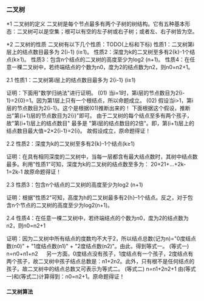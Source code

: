 ### 二叉树
*1 二叉树的定义
二叉树是每个节点最多有两个子树的树结构。它有五种基本形态：二叉树可以是空集；根可以有空的左子树或右子树；或者左、右子树皆为空。

*2 二叉树的性质
二叉树有以下几个性质：TODO(上标和下标)
性质1：二叉树第i层上的结点数目最多为 2{i-1} (i≥1)。
性质2：深度为k的二叉树至多有2{k}-1个结点(k≥1)。
性质3：包含n个结点的二叉树的高度至少为log2 (n+1)。
性质4：在任意一棵二叉树中，若终端结点的个数为n0，度为2的结点数为n2，则n0=n2+1。



2.1 性质1：二叉树第i层上的结点数目最多为 2{i-1} (i≥1)

证明：下面用"数学归纳法"进行证明。
        (01) 当i=1时，第i层的节点数目为2{i-1}=2{0}=1。因为第1层上只有一个根结点，所以命题成立。
        (02) 假设当i>1，第i层的节点数目为2{i-1}。这个是根据(01)推断出来的！
               下面根据这个假设，推断出"第(i+1)层的节点数目为2{i}"即可。
                由于二叉树的每个结点至多有两个孩子，故"第(i+1)层上的结点数目" 最多是 "第i层的结点数目的2倍"。即，第(i+1)层上的结点数目最大值=2×2{i-1}=2{i}。
                故假设成立，原命题得证！



2.2 性质2：深度为k的二叉树至多有2{k}-1个结点(k≥1)

证明：在具有相同深度的二叉树中，当每一层都含有最大结点数时，其树中结点数最多。利用"性质1"可知，深度为k的二叉树的结点数至多为：
           20+21+…+2k-1=2k-1
           故原命题得证！



2.3 性质3：包含n个结点的二叉树的高度至少为log2 (n+1)

证明：根据"性质2"可知，高度为h的二叉树最多有2{h}–1个结点。反之，对于包含n个节点的二叉树的高度至少为log2(n+1)。



2.4 性质4：在任意一棵二叉树中，若终端结点的个数为n0，度为2的结点数为n2，则n0=n2+1

证明：因为二叉树中所有结点的度数均不大于2，所以结点总数(记为n)="0度结点数(n0)" + "1度结点数(n1)" + "2度结点数(n2)"。由此，得到等式一。
         (等式一) n=n0+n1+n2
　     另一方面，0度结点没有孩子，1度结点有一个孩子，2度结点有两个孩子，故二叉树中孩子结点总数是：n1+2n2。此外，只有根不是任何结点的孩子。故二叉树中的结点总数又可表示为等式二。
         (等式二) n=n1+2n2+1
        由(等式一)和(等式二)计算得到：n0=n2+1。原命题得证！
#### 二叉树算法